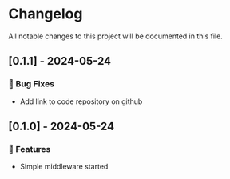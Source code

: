 # Changelog

All notable changes to this project will be documented in this file.

## [0.1.1] - 2024-05-24

### 🐛 Bug Fixes

- Add link to code repository on github

## [0.1.0] - 2024-05-24

### 🚀 Features

- Simple middleware started

<!-- generated by git-cliff -->
